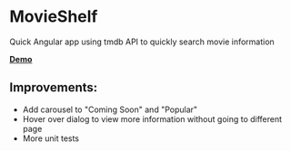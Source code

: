 # MovieShelf
Quick Angular app using tmdb API to quickly search movie information

**[Demo](https://justsayknarf.github.io/MovieShelf/)**

## Improvements:
- Add carousel to "Coming Soon" and "Popular" 
- Hover over dialog to view more information without going to different page
- More unit tests
